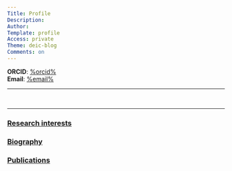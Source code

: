 ```yaml
---
Title: Profile
Description:
Author:
Template: profile
Access: private
Theme: deic-blog
Comments: on
---
```


**ORCID**: [%orcid%](https://orcid.org/%orcid%) <!-- This will be prefilled if you set yourself up at
                    /index.php/settings/personal#userapps -->
<br />
**Email**: [%email%](mailto:%email%) <!-- prefilled with your registered email address, change if you like -->

<p />
<!-- Fill in or delete the relevant social IDs below.-->
<hr class="small left">
<div>
<a href="https://github.com/GITHUB_ID" title="Visit me on GitHub">
<span class="fa fa-github"></span></a>
&nbsp;
<a href="https://twitter.com/TWITTER_ID" title="Visit me on Twitter">
<span class="fa fa-twitter"></span></a>
&nbsp;
<a href="https://www.linkedin.com/in/LINKEDIN_ID" title="Visit me on LinkedIn">
<span class="fa fa-linkedin"></span>
</div>
<hr class="small left">
<p />

<!-- Fill out the sections below or rewrite. Up to you.
     To format your text, use markdown and/or html:
     https://github.com/adam-p/markdown-here/wiki/Markdown-Cheatsheet
     If you don't want more than this page on your site, you can simply
     rename it to 'index.md'.-->

### Research interests

### Biography

### Publications

